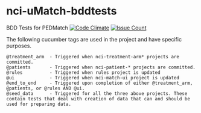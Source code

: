 # nci-uMatch-bddtests
BDD Tests for PEDMatch
[![Code Climate](https://codeclimate.com/github/CBIIT/nci-uMatch-bddtests/badges/gpa.svg)](https://codeclimate.com/github/CBIIT/nci-uMatch-bddtests)
[![Issue Count](https://codeclimate.com/github/CBIIT/nci-uMatch-bddtests/badges/issue_count.svg)](https://codeclimate.com/github/CBIIT/nci-uMatch-bddtests)

The following cucumber tags are used in the project and have specific purposes.
```
@treatment_arm  - Triggered when nci-treatment-arm* projects are committed.
@patients       - Triggered when nci-patient-* projects are committed.
@rules          - Triggered when rules project is updated
@ui             - Triggered when nci-match-ui project is updated
@end_to_end     - Triggered upon completion of either @treatment_arm, @patients, or @rules AND @ui.   
@seed_data      - Triggered for all the three above projects. These contain tests that deal with creation of data that can and should be used for preparing data. 
```
